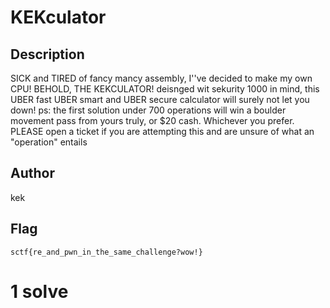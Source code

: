 # KEKculator

## Description

SICK and TIRED of fancy mancy assembly, I''ve decided to make my own CPU! 
BEHOLD, THE KEKCULATOR!
deisnged wit sekurity 1000 in mind, this UBER fast UBER smart and UBER secure calculator will surely not let you down!
ps: the first solution under 700 operations will win a boulder movement pass from yours truly, or $20 cash. Whichever you prefer. PLEASE open a ticket if you are attempting this and are unsure of what an "operation" entails

## Author

kek

## Flag

`sctf{re_and_pwn_in_the_same_challenge?wow!}`

# 1 solve
